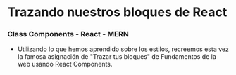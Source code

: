 # Trazando nuestros bloques de React
### Class Components - React - MERN
* Utilizando lo que hemos aprendido sobre los estilos, recreemos esta vez la famosa asignación de "Trazar tus bloques" de Fundamentos de la web usando React Components.